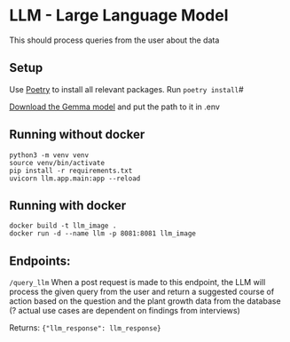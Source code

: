 # LLM - Large Language Model

This should process queries from the user about the data

## Setup
Use [Poetry](https://python-poetry.org/docs/) to install all relevant packages. Run `poetry install`#

[Download the Gemma model](https://huggingface.co/google/gemma-1.1-2b-it-GGUF) and put the path to it in .env

## Running without docker

```
python3 -m venv venv
source venv/bin/activate
pip install -r requirements.txt
uvicorn llm.app.main:app --reload
```

## Running with docker
```
docker build -t llm_image .
docker run -d --name llm -p 8081:8081 llm_image
```

## Endpoints:

`/query_llm`
When a post request is made to this endpoint, the LLM will process the given query from the user and return a suggested course of action based on the question and the plant growth data from the database (? actual use cases are dependent on findings from interviews)

Returns: `{"llm_response": llm_response}`
